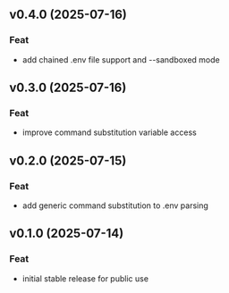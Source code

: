 ## v0.4.0 (2025-07-16)

### Feat

- add chained .env file support and --sandboxed mode

## v0.3.0 (2025-07-16)

### Feat

- improve command substitution variable access

## v0.2.0 (2025-07-15)

### Feat

- add generic command substitution to .env parsing

## v0.1.0 (2025-07-14)

### Feat

- initial stable release for public use
